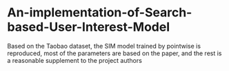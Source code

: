 # An-implementation-of-Search-based-User-Interest-Model
Based on the Taobao dataset, the SIM model trained by pointwise is reproduced, most of the parameters are based on the paper, and the rest is a reasonable supplement to the project authors
